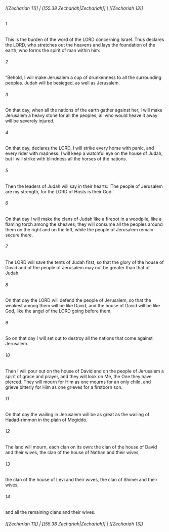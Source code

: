 
###### [[Zechariah 11]] | [[55.38 Zechariah|Zechariah]] | [[Zechariah 13]]

###### 1
This is the burden of the word of the LORD concerning Israel. Thus declares the LORD, who stretches out the heavens and lays the foundation of the earth, who forms the spirit of man within him:
###### 2
“Behold, I will make Jerusalem a cup of drunkenness to all the surrounding peoples. Judah will be besieged, as well as Jerusalem.
###### 3
On that day, when all the nations of the earth gather against her, I will make Jerusalem a heavy stone for all the peoples; all who would heave it away will be severely injured.
###### 4
On that day, declares the LORD, I will strike every horse with panic, and every rider with madness. I will keep a watchful eye on the house of Judah, but I will strike with blindness all the horses of the nations.
###### 5
Then the leaders of Judah will say in their hearts: ‘The people of Jerusalem are my strength, for the LORD of Hosts is their God.’
###### 6
On that day I will make the clans of Judah like a firepot in a woodpile, like a flaming torch among the sheaves; they will consume all the peoples around them on the right and on the left, while the people of Jerusalem remain secure there.
###### 7
The LORD will save the tents of Judah first, so that the glory of the house of David and of the people of Jerusalem may not be greater than that of Judah.
###### 8
On that day the LORD will defend the people of Jerusalem, so that the weakest among them will be like David, and the house of David will be like God, like the angel of the LORD going before them.
###### 9
So on that day I will set out to destroy all the nations that come against Jerusalem.
###### 10
Then I will pour out on the house of David and on the people of Jerusalem a spirit of grace and prayer, and they will look on Me, the One they have pierced. They will mourn for Him as one mourns for an only child, and grieve bitterly for Him as one grieves for a firstborn son.
###### 11
On that day the wailing in Jerusalem will be as great as the wailing of Hadad-rimmon in the plain of Megiddo.
###### 12
The land will mourn, each clan on its own: the clan of the house of David and their wives, the clan of the house of Nathan and their wives,
###### 13
the clan of the house of Levi and their wives, the clan of Shimei and their wives,
###### 14
and all the remaining clans and their wives.

###### [[Zechariah 11]] | [[55.38 Zechariah|Zechariah]] | [[Zechariah 13]]
